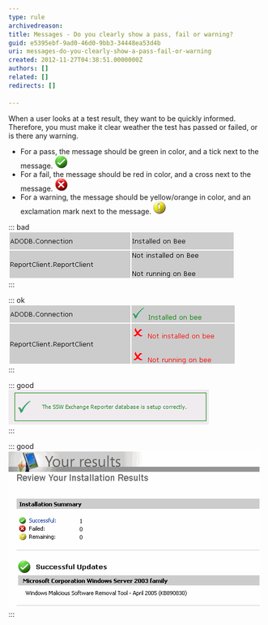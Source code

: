 ```yaml
---
type: rule
archivedreason: 
title: Messages - Do you clearly show a pass, fail or warning?
guid: e5395ebf-9ad0-46d0-9bb3-34448ea53d4b
uri: messages-do-you-clearly-show-a-pass-fail-or-warning
created: 2012-11-27T04:38:51.0000000Z
authors: []
related: []
redirects: []

---
```


When a user looks at a test result, they want to be quickly informed. Therefore, you must make it clear weather the test has passed or failed, or is there any warning.

<!--endintro-->

* For a pass, the message should be green in color, and a tick next to the message. ![](../../assets/Success-lg.gif)
* For a fail, the message should be red in color, and a cross next to the message. ![](../../assets/Fail-lg.gif)
* For a warning, the message should be yellow/orange in color, and an exclamation mark next to the message. ![](../../assets/Warning-lg.gif)



::: bad  
![Figure: Bad Example - Pass and fail are not clear](../../assets/RulesT1.gif)  
:::


::: ok  
![Figure: Green text and tick for pass, red text and cross for fail (Better)](../../assets/RulesT2.gif)  
:::


::: good  
![Figure: Good Example - Status on windows forms](../../assets/RulesT4.gif)  
:::


::: good  
![Figure: Good Example - Microsoft Update uses 3 icons to indicate different status, and good quality of Images too](../../assets/MicrosoftUpdate.gif)  
:::

